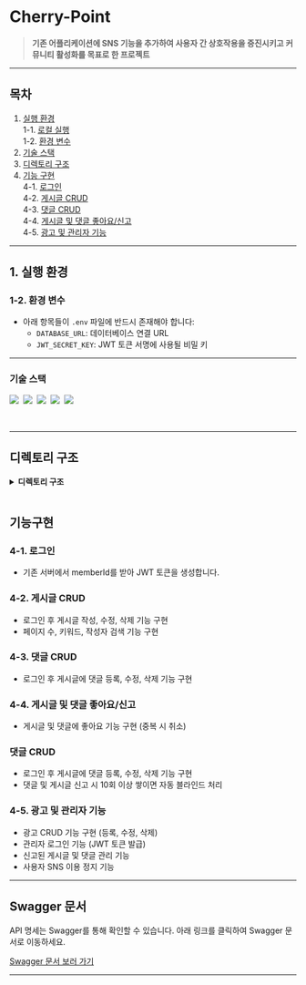 # **Cherry-Point**  
> **기존 어플리케이션에 SNS 기능을 추가하여 사용자 간 상호작용을 증진시키고 커뮤니티 활성화를 목표로 한 프로젝트**

---

## **목차**
1. [실행 환경](#1-실행-환경)  
   1-1. [로컬 실행](#1-1-로컬-실행)  
   1-2. [환경 변수](#1-2-환경-변수)  
2. [기술 스택](#2-기술-스택)  
3. [디렉토리 구조](#3-디렉토리-구조)  
4. [기능 구현](#4-기능-구현)  
   4-1. [로그인](#4-1-로그인)  
   4-2. [게시글 CRUD](#4-2-게시글-crud)  
   4-3. [댓글 CRUD](#4-3-댓글-crud)  
   4-4. [게시글 및 댓글 좋아요/신고](#4-4-게시글-및-댓글-좋아요신고)  
   4-5. [광고 및 관리자 기능](#4-5-광고-및-관리자-기능)  

---

## **1. 실행 환경**
### **1-2. 환경 변수**  
- 아래 항목들이 `.env` 파일에 반드시 존재해야 합니다:
  - `DATABASE_URL`: 데이터베이스 연결 URL
  - `JWT_SECRET_KEY`: JWT 토큰 서명에 사용될 비밀 키

---

### 기술 스택
<img src="https://img.shields.io/badge/TypeScript-version 5-3178C6">&nbsp;
<img src="https://img.shields.io/badge/Nest.js-version 10-E0234E">&nbsp;
<img src="https://img.shields.io/badge/TypeORM-version 0.3-fcad03">&nbsp;
<img src="https://img.shields.io/badge/MySQL-version 8-00758F">&nbsp;
<img src="https://img.shields.io/badge/Prisma-4.0-2D3748">&nbsp;

</br>

---

## 디렉토리 구조

<details>
<summary><strong>디렉토리 구조</strong></summary>
<div markdown="1">
 
```bash
├─prisma
├─src
│  ├─common
│  ├─decorators
│  └─module
│      ├─admin
│      ├─auth
│      ├─comment
│      ├─hot-posting
│      ├─member
│      ├─personally-ad
│      ├─point
│      │  └─repositorires
│      ├─posting
│      ├─posting-score
│      ├─prisma
│      ├─report
│      └─upload
└─test
```
</div>
</details>

</br>

## 기능구현
### **4-1. 로그인** 
* 기존 서버에서 memberId를 받아 JWT 토큰을 생성합니다.

### **4-2. 게시글 CRUD**
* 로그인 후 게시글 작성, 수정, 삭제 기능 구현
* 페이지 수, 키워드, 작성자 검색 기능 구현

### **4-3. 댓글 CRUD**
* 로그인 후 게시글에 댓글 등록, 수정, 삭제 기능 구현

### **4-4. 게시글 및 댓글 좋아요/신고**
* 게시글 및 댓글에 좋아요 기능 구현 (중복 시 취소)

### 댓글 CRUD
* 로그인 후 게시글에 댓글 등록, 수정, 삭제 기능 구현
* 댓글 및 게시글 신고 시 10회 이상 쌓이면 자동 블라인드 처리

### **4-5. 광고 및 관리자 기능**
* 광고 CRUD 기능 구현 (등록, 수정, 삭제)
* 관리자 로그인 기능 (JWT 토큰 발급)
* 신고된 게시글 및 댓글 관리 기능
* 사용자 SNS 이용 정지 기능

 ---
 
 ## **Swagger 문서**
API 명세는 Swagger를 통해 확인할 수 있습니다. 아래 링크를 클릭하여 Swagger 문서로 이동하세요.

[Swagger 문서 보러 가기](https://github.com/user-attachments/assets/2e1bf821-d627-4e77-8bdc-23e6fa1da47f)

---
